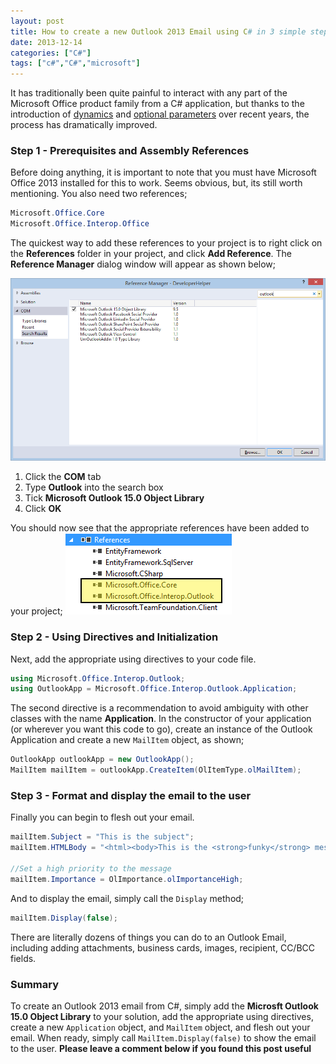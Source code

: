 ```yaml
---
layout: post
title: How to create a new Outlook 2013 Email using C# in 3 simple steps
date: 2013-12-14
categories: ["C#"]
tags: ["c#","C#","microsoft"]
---
```


It has traditionally been quite painful to interact with any part of the Microsoft Office product family from a C# application, but thanks to the introduction of [dynamics](http://msdn.microsoft.com/en-us/library/dd264736.aspx 'Dynamic Keyword in C#') and [optional parameters](http://msdn.microsoft.com/en-us/library/dd264739.aspx 'Optional Parameters') over recent years, the process has dramatically improved.

### Step 1 - Prerequisites and Assembly References

Before doing anything, it is important to note that you must have Microsoft Office 2013 installed for this to work. Seems obvious, but, its still worth mentioning. You also need two references;

```csharp
Microsoft.Office.Core
Microsoft.Office.Interop.Office
```

The quickest way to add these references to your project is to right click on the **References** folder in your project, and click **Add Reference**. The **Reference Manager** dialog window will appear as shown below;

![Reference Manager](referencemanager1.png)

1.  Click the **COM** tab
2.  Type **Outlook** into the search box
3.  Tick **Microsoft Outlook 15.0 Object Library**
4.  Click **OK**

You should now see that the appropriate references have been added to your project;
![References](references1.png)

### Step 2 - Using Directives and Initialization

Next, add the appropriate using directives to your code file.

```csharp
using Microsoft.Office.Interop.Outlook;
using OutlookApp = Microsoft.Office.Interop.Outlook.Application;
```

The second directive is a recommendation to avoid ambiguity with other classes with the name **Application**. In the constructor of your application (or wherever you want this code to go), create an instance of the Outlook Application and create a new `MailItem` object, as shown;

```csharp
OutlookApp outlookApp = new OutlookApp();
MailItem mailItem = outlookApp.CreateItem(OlItemType.olMailItem);
```

### Step 3 - Format and display the email to the user

Finally you can begin to flesh out your email.

```csharp
mailItem.Subject = "This is the subject";
mailItem.HTMLBody = "<html><body>This is the <strong>funky</strong> message body</body></html>";

//Set a high priority to the message
mailItem.Importance = OlImportance.olImportanceHigh;
```

And to display the email, simply call the `Display` method;

```csharp
mailItem.Display(false);
```

There are literally dozens of things you can do to an Outlook Email, including adding attachments, business cards, images, recipient, CC/BCC fields.

### Summary

To create an Outlook 2013 email from C#, simply add the **Microsft Outlook 15.0 Object Library** to your solution, add the appropriate using directives, create a new `Application` object, and `MailItem` object, and flesh out your email. When ready, simply call `MailItem.Display(false)` to show the email to the user. **Please leave a comment below if you found this post useful**
